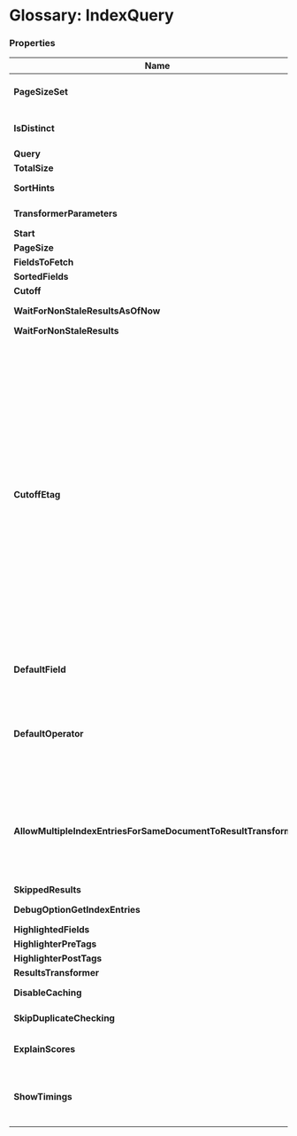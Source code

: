 # Glossary: IndexQuery

### Properties

| Name | Type | Description |
| ------------- | ------------- | ----- |
| **PageSizeSet** | bool | Whatever the page size was explicitly set or still at its default value |
| **IsDistinct** | bool | Whatever we should apply distinct operation to the query on the server side |
| **Query** | string | The query |
| **TotalSize** | Reference&lt;int&gt; | The total size |
| **SortHints** | Dictionary&lt;string, SortOptions&gt; | The sort hints |
| **TransformerParameters** | Dictionary&lt;string, RavenJToken&gt; | Additional transformer parameters |
| **Start** | int | The start of records to read |
| **PageSize** |  int | The page size |
| **FieldsToFetch** | string[] | The fields names to fetch |
| **SortedFields** | SortedField[] | The fields to sort by |
| **Cutoff** | DateTime? | The cutoff date |
| **WaitForNonStaleResultsAsOfNow** | bool | the WaitForNonStaleResultsAsOfNow |
| **WaitForNonStaleResults** | bool | the WaitForNonStaleResults |
| **CutoffEtag** | Etag | Cutoff etag is used to check if the index has already process a document with the given etag. Unlike Cutoff, which uses dates and is susceptible to clock synchronization issues between machines, cutoff etag doesn't rely on both the server and client having a synchronized clock and  can work without it. However, when used to query map/reduce indexes, it does NOT guarantee that the document that this etag belong to is actually considered for the results. What it does it guarantee that the document has been mapped, but not that the mapped values has been reduce.  Since map/reduce queries, by their nature,tend to be far less susceptible to issues with staleness, this is  considered to be an acceptable tradeoff. If you need absolute no staleness with a map/reduce index, you will need to ensure synchronized clocks and  use the Cutoff date option, instead. |
| **DefaultField** | string | The default field to use when querying directly on the Lucene query |
| **DefaultOperator** | QueryOperator | Changes the default operator mode we use for queries. When set to Or a query such as 'Name:John Age:18' will be interpreted as:  Name:John OR Age:18 When set to And the query will be interpreted as: Name:John AND Age:18 |
| **AllowMultipleIndexEntriesForSameDocumentToResultTransformer** | bool | If set to true, this property will send multiple index entries from the same document (assuming the index project them) to the result transformer function. Otherwise, those entries will be consolidate an the transformer will be  called just once for each document in the result set |
| **SkippedResults** | Reference&lt;int&gt; | the number of skipped results. |
| **DebugOptionGetIndexEntries** | bool |  Whatever we should get the raw index queries |
| **HighlightedFields** | HighlightedField[] | The options to highlight the fields |
| **HighlighterPreTags** | string[] |  The highlighter pre tags |
| **HighlighterPostTags** | string[] | The highlighter post tags |
| **ResultsTransformer** | string | The results transformer |
| **DisableCaching** | bool | Whatever we should disable caching of query results |
| **SkipDuplicateChecking** | bool | Allow to skip duplicate checking during queries |
| **ExplainScores** | bool | Whatever a query result should contains an explanation about how docs scored against query |
| **ShowTimings** | bool | Indicates if detailed timings should be calculated for various query parts (Lucene search, loading documents, transforming results). Default: `false` |
	
